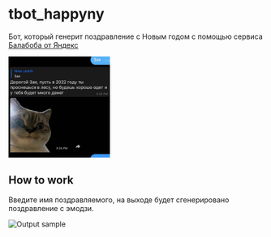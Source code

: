 # tbot_happyny
Бот, который генерит поздравление с Новым годом с помощью сервиса [Балабоба от Яндекс](https://yandex.ru/lab/yalm)

<img src="https://github.com/njarkih/tbot_happyny/blob/main/samples/photo_2022-03-29_10-51-23.jpg" width="200" height="200">

## How to work
Введите имя поздравляемого, на выходе будет сгенерировано поздравление с эмодзи.

![Output sample](https://github.com/njarkih/tbot_happyny/blob/main/samples/ezgif-2-5336904da2.gif)
